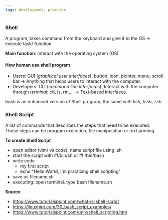 ```yaml
---
tags: development, practice
---
```


### Shell
A program, takes command from the keyboard and give it to the OS -> execute task/ function.

**Main function**: Interact with the operating system (OS)

#### How human use shell program
- Users: GUI (*graphical user interfaces*): button, icon, pointer, menu, scroll bar -> Anything that helps users to interact with the computer.
- Developers: CLI (*command line interfaces*):  Interact with the computer through *terminal*: cd, ls, rm,... -> Text-based interfaces.

*bash* is an enhanced version of Shell program, the same with *ksh*, *tcsh*, *zsh*

### Shell Script
A list of commands that describes the steps that need to be executed. Those steps can be program execution, file manipulation or text printing.

**To create Shell Script**
- open editor (vim/ vs code). name script file using .sh
- start the script with #!/bin/sh or #! /bin/bash
- write code
	- my first script
	- echo "Hello World, I'm practicing shell scripting"
- save as filename.sh 
- executing: open terminal. type bash filename.sh

**Source**
- https://www.tutorialspoint.com/what-is-shell-script
- https://linuxhint.com/30_bash_script_examples/
- https://www.tutorialspoint.com/unix/shell_scripting.htm